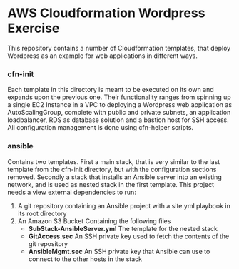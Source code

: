 # AWS Cloudformation Wordpress Exercise
This repository contains a number of Cloudformation templates, that deploy
Wordpress as an example for web applications in different ways.

### cfn-init
Each template in this directory is meant to be executed on its own and expands
upon the previous one. Their functionality ranges from spinning up a single
EC2 Instance in a VPC to deploying a Wordpress web application as
AutoScalingGroup, complete with public and private subnets, an application
loadbalancer, RDS as database solution and a bastion host for SSH access. All
configuration management is done using cfn-helper scripts.

### ansible
Contains two templates. First a main stack, that is very similar to the last
template from the cfn-init directory, but with the configuration sections
removed. Secondly a stack that installs an Ansible server into an existing
network, and is used as nested stack in the first template. This project needs
a view external dependencies to run:
1. A git repository containing an Ansible project with a site.yml playbook in its root directory
2. An Amazon S3 Bucket Containing the following files
    - **SubStack-AnsibleServer.yml** The template for the nested stack
    - **GitAccess.sec** An SSH private key used to fetch the contents of the git repository
    - **AnsibleMgmt.sec** An SSH private key that Ansible can use to connect to the other hosts in the stack
